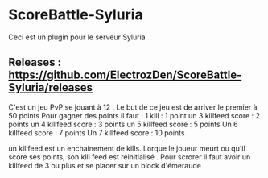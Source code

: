 # ScoreBattle-Syluria
Ceci est un plugin pour le serveur Syluria

## Releases :  https://github.com/ElectrozDen/ScoreBattle-Syluria/releases

C'est un jeu PvP se jouant à 12 . Le but de ce jeu est de arriver le premier à 50 points 
Pour gagner des points il faut :
1 kill : 1 point
un 3 killfeed score : 2 points
un 4 killfeed score : 3 points
un 5 killfeed score : 5 points
Un 6 killfeed score : 7 points
Un 7 killfeed score : 10 points

un killfeed est un enchainement de kills. Lorque le joueur meurt ou qu'il score ses points, son kill feed est réinitialisé . Pour scrorer il faut avoir un killfeed de 3 ou plus et se placer sur un block d'émeraude 
